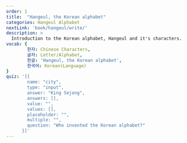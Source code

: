 ```yaml
---
order: 1
title:  "Hangeul, the Korean alphabet"
categories: Hangeul Alphabet
nextLink: 'book/hangeul/write/'
description: >
  Introduction to the Korean alphabet, Hangeul and it's characters.
vocab: {
		한자: Chinese Characters,
		글자: Letter/Alphabet,
		한글: 'Hangeul, the Korean alphabet',
		한국어: Korean(Language)
}
quiz: '[{
        name: "city",
        type: "input",
        answer: "King Sejong",
        answers: [],
        value: "",
        values: [],
        placeholder: "",
        multiple: "",
        question: "Who invented the Korean alphabet?"
      }]'
---
```

